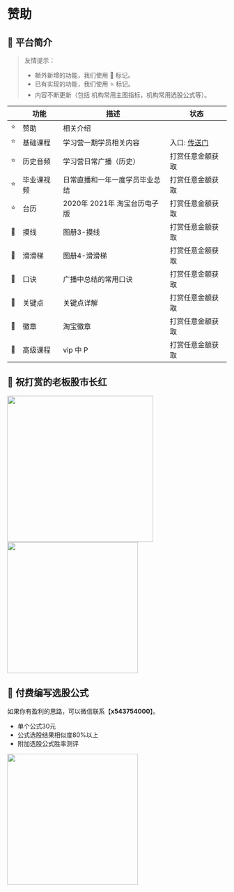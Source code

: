 # 赞助





## 🐯 平台简介

> 友情提示：
>
> * 额外新增的功能，我们使用 🚀 标记。
> * 已有实现的功能，我们使用 ⭐️ 标记。
> * 内容不断更新（包括 机构常用主图指标，机构常用选股公式等）。


|     | 功能    | 描述                              | 状态  |   
|-----|-------|---------------------------------|---|
| ⭐️ | 赞助  | 相关介绍          |  | 
| ⭐️ | 基础课程  | 学习营一期学员相关内容           | 入口: [传送门](https://vastmodel.com/word/)| 
| ⭐️ | 历史音频  | 学习营日常广播（历史）      |打赏任意金额获取 | 
| ⭐️ | 毕业课视频  | 日常直播和一年一度学员毕业总结  | 打赏任意金额获取| 
| ⭐️ | 台历  | 2020年 2021年 淘宝台历电子版   | 打赏任意金额获取| 
| 🚀 | 摸线  | 图册3-摸线              | 打赏任意金额获取| 
| 🚀 | 滑滑梯  | 图册4-滑滑梯           |打赏任意金额获取 | 
| 🚀 | 口诀  | 广播中总结的常用口诀     |打赏任意金额获取 | 
| 🚀 | 关键点  | 关键点详解            |打赏任意金额获取  | 
| 🚀 | 徽章  | 淘宝徽章               |打赏任意金额获取| 
| 🚀 | 高级课程   | vip 中 P          |  打赏任意金额获取| 

## 🤝 祝打赏的老板股市长红

<img width="335" src=../img/wepay.png />
<img width="300" src=../img/alipay.jpg />


## 🤝 付费编写选股公式

如果你有盈利的思路，可以微信联系【**x543754000**】。


* 单个公式30元
* 公式选股结果相似度80%以上
* 附加选股公式胜率测评



<img width="300" src=../img/wechat.jpg />




